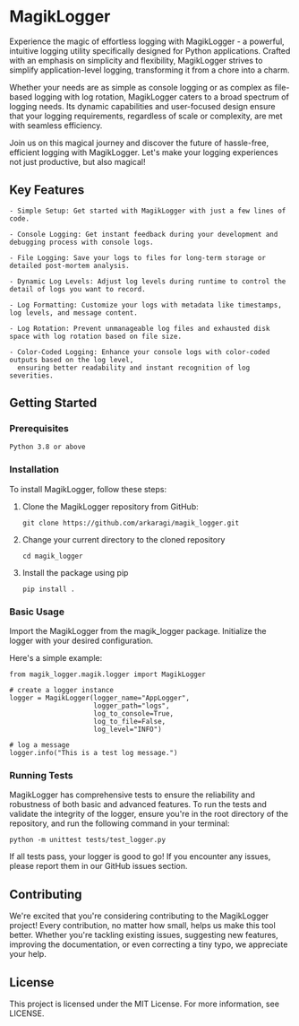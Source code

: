 # MagikLogger

Experience the magic of effortless logging with MagikLogger - a powerful, intuitive logging utility specifically
designed for Python applications. Crafted with an emphasis on simplicity and flexibility, MagikLogger strives to 
simplify application-level logging, transforming it from a chore into a charm.

Whether your needs are as simple as console logging or as complex as file-based logging with log rotation, 
MagikLogger caters to a broad spectrum of logging needs. Its dynamic capabilities and user-focused design 
ensure that your logging requirements, regardless of scale or complexity, are met with seamless efficiency.

Join us on this magical journey and discover the future of hassle-free, efficient logging with MagikLogger. 
Let's make your logging experiences not just productive, but also magical!

## Key Features

    - Simple Setup: Get started with MagikLogger with just a few lines of code.

    - Console Logging: Get instant feedback during your development and debugging process with console logs.
    
    - File Logging: Save your logs to files for long-term storage or detailed post-mortem analysis.
    
    - Dynamic Log Levels: Adjust log levels during runtime to control the detail of logs you want to record.

    - Log Formatting: Customize your logs with metadata like timestamps, log levels, and message content.

    - Log Rotation: Prevent unmanageable log files and exhausted disk space with log rotation based on file size.

    - Color-Coded Logging: Enhance your console logs with color-coded outputs based on the log level, 
      ensuring better readability and instant recognition of log severities.

## Getting Started

### Prerequisites

    Python 3.8 or above

### Installation

To install MagikLogger, follow these steps:

1. Clone the MagikLogger repository from GitHub:

       git clone https://github.com/arkaragi/magik_logger.git

2. Change your current directory to the cloned repository

       cd magik_logger

3. Install the package using pip

       pip install .

### Basic Usage

Import the MagikLogger from the magik_logger package. Initialize the logger with your desired configuration.

Here's a simple example: 
    
    from magik_logger.magik.logger import MagikLogger
    
    # create a logger instance
    logger = MagikLogger(logger_name="AppLogger",
                         logger_path="logs",
                         log_to_console=True,
                         log_to_file=False,
                         log_level="INFO")
    
    # log a message
    logger.info("This is a test log message.")


### Running Tests

MagikLogger has comprehensive tests to ensure the reliability and robustness of both basic and advanced features. 
To run the tests and validate the integrity of the logger, ensure you're in the root directory of the repository,
and run the following command in your terminal:

    python -m unittest tests/test_logger.py

If all tests pass, your logger is good to go! 
If you encounter any issues, please report them in our GitHub issues section.

## Contributing

We're excited that you're considering contributing to the MagikLogger project!
Every contribution, no matter how small, helps us make this tool better. 
Whether you're tackling existing issues, suggesting new features, improving the
documentation, or even correcting a tiny typo, we appreciate your help.

## License

This project is licensed under the MIT License. For more information, see LICENSE.